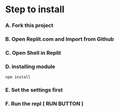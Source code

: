 # Step to install
### A. Fork this project
### B. Open Replit.com and Import from Github
### C. Open Shell in Replit
### D. installing module 
 ```node
npm install
```
### E. Set the settings first
### F. Run the repl ( RUN BUTTON )
